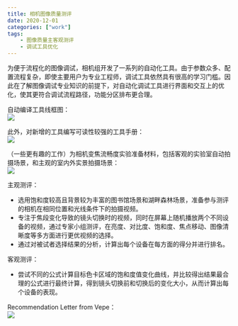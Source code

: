 ```yaml
---
title: 相机图像质量测评 
date: 2020-12-01 
categories: ["work"] 
tags:
    - 图像质量主客观测评
    - 调试工具优化
---
```

为便于流程化的图像调试，相机组开发了一系列的自动化工具。由于参数众多、配置流程复杂，即使主要用户为专业工程师，调试工具依然具有很高的学习门槛。因此在了解图像调试专业知识的前提下，对自动化调试工具进行界面和交互上的优化，使其更符合调试流程路径，功能分区排布更合理。  

自动编译工具线框图：  
![](https://tva1.sinaimg.cn/large/e6c9d24ely1h0k7lavi8bj20hz0g3q4w.jpg)  

此外，对新增的工具编写可读性较强的工具手册：  
![](https://tva1.sinaimg.cn/large/e6c9d24ely1h0k7p8ldjej20sg0yzadt.jpg)  

（一些更有趣的工作）为相机变焦流畅度实验准备材料，包括客观的实验室自动拍摄场景，和主观的室内外实景拍摄场景：   
![](https://tva1.sinaimg.cn/large/e6c9d24ely1h0k84rkaluj20u010wdqe.jpg)   

主观测评： 
- 选用饱和度较高且背景较为丰富的图书馆场景和湖畔森林场景，准备参与测评的相机在相同位置和光线条件下的拍摄视频。
- 专注于焦段变化导致的镜头切换时的视频，同时在屏幕上随机播放两个不同设备的视频，通过专家小组测评，在亮度、对比度、饱和度、焦点移动、图像清晰度等多方面进行更优视频的选择。
- 通过对被试者选择结果的分析，计算出每个设备在每方面的得分并进行排名。  

客观测评：  
- 尝试不同的公式计算目标色卡区域的饱和度值变化曲线，并比较得出结果最合理的公式进行最终计算，得到镜头切换前和切换后的变化大小，从而计算出每个设备的表现。

Recommendation Letter from Vepe：  
![](https://tva1.sinaimg.cn/large/e6c9d24ely1h0k7003xwuj20gk0nedgz.jpg)  

